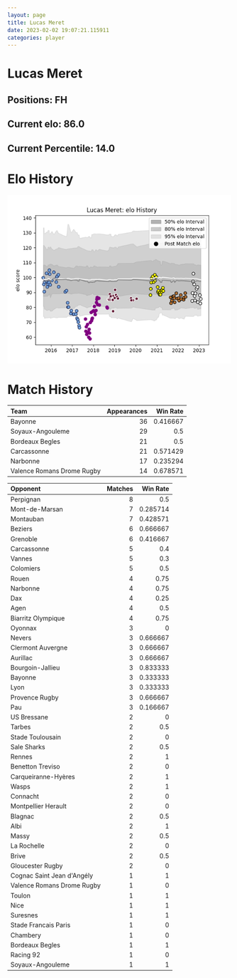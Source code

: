 ```yaml
---  
layout: page  
title: Lucas Meret  
date: 2023-02-02 19:07:21.115911  
categories: player  
---
```

# Lucas Meret

## Positions: FH

## Current elo: 86.0

## Current Percentile: 14.0

# Elo History


![elo history](history_LucasMeret.png)
# Match History


| Team                       |   Appearances |   Win Rate |
|:---------------------------|--------------:|-----------:|
| Bayonne                    |            36 |   0.416667 |
| Soyaux-Angouleme           |            29 |   0.5      |
| Bordeaux Begles            |            21 |   0.5      |
| Carcassonne                |            21 |   0.571429 |
| Narbonne                   |            17 |   0.235294 |
| Valence Romans Drome Rugby |            14 |   0.678571 |

| Opponent                   |   Matches |   Win Rate |
|:---------------------------|----------:|-----------:|
| Perpignan                  |         8 |   0.5      |
| Mont-de-Marsan             |         7 |   0.285714 |
| Montauban                  |         7 |   0.428571 |
| Beziers                    |         6 |   0.666667 |
| Grenoble                   |         6 |   0.416667 |
| Carcassonne                |         5 |   0.4      |
| Vannes                     |         5 |   0.3      |
| Colomiers                  |         5 |   0.5      |
| Rouen                      |         4 |   0.75     |
| Narbonne                   |         4 |   0.75     |
| Dax                        |         4 |   0.25     |
| Agen                       |         4 |   0.5      |
| Biarritz Olympique         |         4 |   0.75     |
| Oyonnax                    |         3 |   0        |
| Nevers                     |         3 |   0.666667 |
| Clermont Auvergne          |         3 |   0.666667 |
| Aurillac                   |         3 |   0.666667 |
| Bourgoin-Jallieu           |         3 |   0.833333 |
| Bayonne                    |         3 |   0.333333 |
| Lyon                       |         3 |   0.333333 |
| Provence Rugby             |         3 |   0.666667 |
| Pau                        |         3 |   0.166667 |
| US Bressane                |         2 |   0        |
| Tarbes                     |         2 |   0.5      |
| Stade Toulousain           |         2 |   0        |
| Sale Sharks                |         2 |   0.5      |
| Rennes                     |         2 |   1        |
| Benetton Treviso           |         2 |   0        |
| Carqueiranne-Hyères        |         2 |   1        |
| Wasps                      |         2 |   1        |
| Connacht                   |         2 |   0        |
| Montpellier Herault        |         2 |   0        |
| Blagnac                    |         2 |   0.5      |
| Albi                       |         2 |   1        |
| Massy                      |         2 |   0.5      |
| La Rochelle                |         2 |   0        |
| Brive                      |         2 |   0.5      |
| Gloucester Rugby           |         2 |   0        |
| Cognac Saint Jean d'Angély |         1 |   1        |
| Valence Romans Drome Rugby |         1 |   0        |
| Toulon                     |         1 |   1        |
| Nice                       |         1 |   1        |
| Suresnes                   |         1 |   1        |
| Stade Francais Paris       |         1 |   0        |
| Chambery                   |         1 |   0        |
| Bordeaux Begles            |         1 |   1        |
| Racing 92                  |         1 |   0        |
| Soyaux-Angouleme           |         1 |   1        |